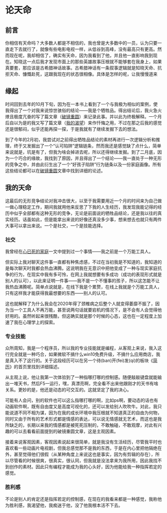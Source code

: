 # 论天命

## 前言

你相信有天命吗？大多数人都是不相信的，我也曾是大多数中的一员，认为只要一直走下去就行了，就像有些电影电视一样，从低谷到高峰，没有最高只有更高。然而现在呢，我却相信了，确实有天命，因为我看到了他，并且他一直影响我到现在。知晓这一点后我才发现市面上的那些英雄故事压根就不能够套在我身上，如果真要套，那应该是古希腊神话故事。古希腊神话有一条叙事逻辑就是知晓天命、抗拒天命、慷慨赴死，这跟我现在的状态很相像。具体是怎样的呢，让我慢慢道来

## 缘起

时间回到去年的10月下旬，因为在一本书上看到了一个与我极为相似的案例，使我得出了一个对我来说惊世骇俗的结论——我是个牺牲品。得出结论后，我火急火燎且极度亢奋的写了篇文章（[破镜重圆](/about/life/2024-10-18-破镜重圆.md)）来记录此事。并以此为终极解释。一个月后自以为是的我又写了篇文章（[我的渴望](/about/life/2024-11-06-我的渴望.md)）来作忏悔之用，不过在那之后我的感觉还是很郁闷，似乎还能再探一探，于是我就有了继续发掘下去的想法。

到了今年的2月初，我尝试对之前得出牺牲品结论的素材再进行一次逻辑分析和推理，终于又发掘出了一个“认可陷阱”逻辑链条，然而我还是感觉缺了点什么，简单来说就是，坑是有了，但我为啥会掉进去呢，所以还得继续发掘。到了二月底，因为一个巧合的缘故，我找到了原因，并且得出了一个结论——我一直处于一种无形的竞争之中，并由此衍生出了一个“好孩子陷阱”行为链条以及一份家庭画像。所有这些结论都可以在[破镜重圆](/about/life/2024-10-18-破镜重圆.md)文章中找到详细的论述。

## 我的天命

这最后的无形竞争结论对我冲击很大，以至于我需要用近一个月的时间来为自己做一做心理稳定工作，期间我就用他来反思了下我的人生经历，我发现我能记得的经历中似乎全部都有这种无形的竞争，无论是前面说的牺牲品结论，还是我以往的真实经历。话虽如此，但是能拿出来说的好像还真没多少事，想来想去也就只有两件大事可以拿出来说。一个是社交，一个是技能选择。

### 社交

我曾经在[心已死的家庭](/about/life/2023-06-01-心已死的家庭.md)一文中提到过一个事情——我之前是一个万能工具人。

但实际上我对聊天这件事一直都有种焦虑感，不过在当初我是不知道的，我知道的是每次聊天时我都会热血沸腾。这说明我在无意识中把他变成了一种与现实家庭抗争的行为，在现实中我有多可怜，在网上我就想要有多成功（成功的表现形式就是别人的认可），以此来证明一件事——我不是一个不懂事的孩子，所以这怎能不让我热血沸腾呢。简单点说就是，在线下我是个累赘，在线上我就是个万能工具人，只有这样我才能获得我最想要的东西——别人的认可。

这也就解释了为什么我会在2020年得了颈椎病之后整个人就变得萎靡不振了，因为当一个工具人不再万能，甚至说两句话就要宕机的情况下，是不会有人会觉得他好用的。虽然听起来很残酷，但这确实就是那个时候的心态，这也在一定程度上加速了我在心理学上的探索。

### 专业技能

众所周知，我是一个程序员，所以我的专业技能就是编程，从客观上来说，我入这行完全就是一种巧合，如果微软不搞什么win10免费升级，不搞什么应用商店，我是真入不了这行的。关于这段经历可以在另一个待(ban)开(fei)发(qi)的板块《[简历](/about/index.md)》的首页里找到详细描述。

从主观上说，他让我第一次体验到了一种指哪打哪的控制感。随便敲敲键盘就能输出一堆天书，然后F5一运行，嘿，真漂亮啊，完全看不出来他跟刚才的天书有啥关系。更妙的是，他还是动态的可交互的。这就坚定了我的决心。

可能有人会问，别的软件也可以这么指哪打哪的啊，比如ps啊，要动态的话也有动画软件啊，既有自由度又是高度可视化的，还可以发给别人吹吹牛。对此，我只能说道不同不相为谋，因为在我的成长环境中我压根就不知道真正的自由为何物，同时又由于所有的艺术形式都是情感的表达，可以说无情感就无艺术，而这也是我所缺乏的，长期以来我的情感都是被死死压制的，不敢触碰，不敢观摩，对此有兴趣的可以去看看前面提到的破镜重圆文章，这是主观因素。

接着来说客观因素，客观因素说起来很简单，就是我没有生活经历，尽管我平时也喜欢看一些动画片电视剧，但我总感觉那不是我的东西，于是在内心里把他隔绝在外，甚至觉得他们很假（从某种角度上来说这也是事实，因为有剪辑的存在），所以尽管看的时候很爽，很真实，很认同，但我就是没法拿来为我所用，因此我找不到创作的素材。因此只有编程才能成为我的心头好，因为他能给我一种指挥若定的感觉。

### 胜利感

不论是别人的肯定还是指挥若定的控制感，在现在的我看来都是一种感觉，我称他为胜利感，我渴望他，我痴迷于他，没了他我根本活不下去。
